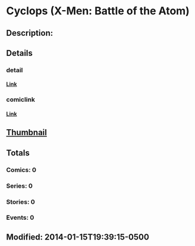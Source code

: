 # Cyclops (X-Men: Battle of the Atom)
## Description: 
## Details
### detail
#### [Link](http://marvel.com/characters/10/cyclops?utm_campaign=apiRef&utm_source=225578a89fc76f3d20fbffda5d17a88d)
### comiclink
#### [Link](http://marvel.com/comics/characters/1017473/cyclops_x-men_battle_of_the_atom?utm_campaign=apiRef&utm_source=225578a89fc76f3d20fbffda5d17a88d)
## [Thumbnail](http://i.annihil.us/u/prod/marvel/i/mg/9/40/52d72a169ddf0.jpg)
## Totals
### Comics: 0
### Series: 0
### Stories: 0
### Events: 0
## Modified: 2014-01-15T19:39:15-0500